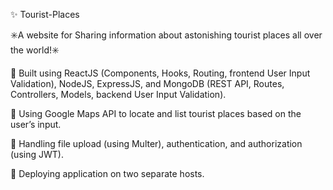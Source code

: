 <p>✨ Tourist-Places </p>
<p>✳️A website for Sharing information about astonishing tourist places all over the world!✳️</p>

<p>📍 Built using ReactJS (Components, Hooks, Routing, frontend User Input Validation), NodeJS, ExpressJS, and MongoDB (REST API, Routes, Controllers,
Models, backend User Input Validation).</P>
<p>📍 Using Google Maps API to locate and list tourist places based on the user’s input.</P>
<p>📍 Handling file upload (using Multer), authentication, and authorization (using JWT).</p>
<p>📍 Deploying application on two separate hosts.</p>

